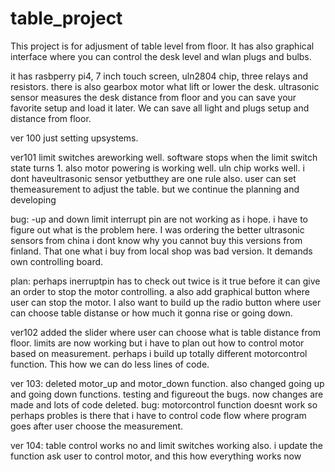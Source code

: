 # table_project

This project is for adjusment of table level from floor. It has also graphical interface where you can control the desk level and wlan plugs and bulbs.

it has rasbperry pi4, 7 inch touch screen, uln2804 chip, three relays and resistors. there is also gearbox motor what lift or lower the desk.
ultrasonic sensor measures the desk distance from floor and you can save your favorite setup and load it later. We can save all light and plugs setup and distance from floor.

ver 100
just setting upsystems.

ver101
limit switches areworking well. software stops when the limit switch state turns 1. also motor powering is working well. uln chip works well.
i dont haveultrasonic sensor yetbutthey are one rule also. user can set themeasurement to adjust the table. 
but we continue the planning and developing

bug:
-up and down limit interrupt pin are not working as i hope. i have to figure out what is the problem here. I was ordering the better ultrasonic sensors from china
i dont know why you cannot buy this versions from finland. That one what i buy from local shop was bad version. It demands own controlling board. 

plan:
perhaps inerruptpin has to check out twice is it true before it can give an order to stop the motor controlling. a also add graphical button where user
can stop the motor. I also want to build up the radio button where user can choose table distanse or how much it gonna rise or going down.

ver102
added the slider where user can choose what is table distance from floor. limits are now working but i have to plan out how to control motor based on measurement.
perhaps i build up totally different motorcontrol function. This how we can do less lines of code.


ver 103:
deleted motor_up and motor_down function. also changed going up and going down functions. testing and figureout the bugs. now changes are made and lots of code deleted.
bug: motorcontrol function doesnt work so perhaps probles is there that i have to control code flow where program goes after user choose the measurement.

ver 104:
table control works no and limit switches working also. i update the function ask user to control motor, and this how everything works now